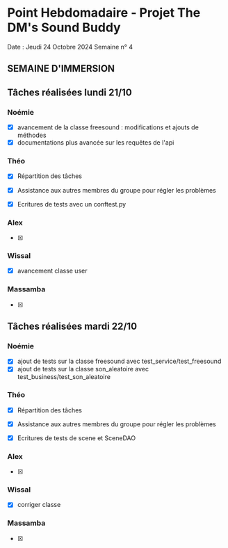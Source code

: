 # Point Hebdomadaire - Projet The DM's Sound Buddy


Date : Jeudi 24 Octobre 2024
Semaine n° 4

## SEMAINE D'IMMERSION

## Tâches réalisées lundi 21/10

### Noémie

- [x] avancement de la classe freesound : modifications et ajouts de méthodes
- [x] documentations plus avancée sur les requêtes de l'api

### Théo

- [x] Répartition des tâches
- [x] Assistance aux autres membres du groupe pour régler les problèmes
- [x] Ecritures de tests avec un conftest.py


### Alex

- [x]

### Wissal

- [x] avancement classe user

### Massamba

- [x]


## Tâches réalisées mardi 22/10

### Noémie

- [x] ajout de tests sur la classe freesound avec test_service/test_freesound
- [x] ajout de tests sur la classe son_aleatoire avec test_business/test_son_aleatoire

### Théo

- [x] Répartition des tâches
- [x] Assistance aux autres membres du groupe pour régler les problèmes
- [x] Ecritures de tests de scene et SceneDAO


### Alex

- [x]

### Wissal

- [x] corriger classe 

### Massamba

- [x]
